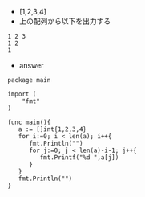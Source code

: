 - [1,2,3,4]
- 上の配列から以下を出力する
```title:go
1 2 3
1 2
1
```
- answer
```title:go
package main

import (
	"fmt"
)

func main(){
   a := []int{1,2,3,4}
   for i:=0; i < len(a); i++{
      fmt.Println("")
      for j:=0; j < len(a)-i-1; j++{
         fmt.Printf("%d ",a[j])
      }
   }
   fmt.Println("")
}
```
